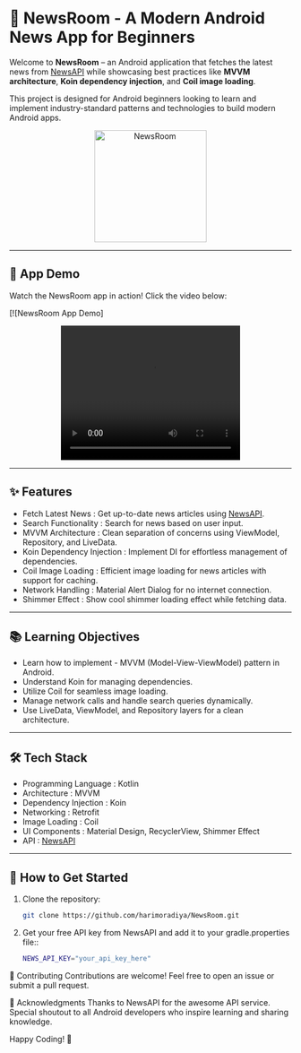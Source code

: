 # 📱 NewsRoom - A Modern Android News App for Beginners

Welcome to **NewsRoom** – an Android application that fetches the latest news from [NewsAPI](https://newsapi.org/) while showcasing best practices like **MVVM architecture**, **Koin dependency injection**, and **Coil image loading**.

This project is designed for Android beginners looking to learn and implement industry-standard patterns and technologies to build modern Android apps. 

<p align="center">
  <img src="https://firebasestorage.googleapis.com/v0/b/fir-demo-9e712.appspot.com/o/Screenshot_20241014_183546.png?alt=media&token=3d86e23b-eb0b-44c8-bd5d-9c405cdae64d" alt="NewsRoom" width="200">
</p>

---

## 🎥 App Demo

Watch the NewsRoom app in action! Click the video below:

[![NewsRoom App Demo]
<p align="center">
<video src="https://firebasestorage.googleapis.com/v0/b/fir-demo-9e712.appspot.com/o/Screen_recording_20241014_183649.webm?alt=media&token=6a957dd3-366f-43df-8365-7b06ca86ce35" width="320" height="240" controls></video>
</p>

---

## ✨ Features

- Fetch Latest News : Get up-to-date news articles using [NewsAPI](https://newsapi.org/).
- Search Functionality : Search for news based on user input.
- MVVM Architecture : Clean separation of concerns using ViewModel, Repository, and LiveData.
- Koin Dependency Injection : Implement DI for effortless management of dependencies.
- Coil Image Loading : Efficient image loading for news articles with support for caching.
- Network Handling : Material Alert Dialog for no internet connection.
- Shimmer Effect : Show cool shimmer loading effect while fetching data.

---

## 📚 Learning Objectives

- Learn how to implement - MVVM (Model-View-ViewModel)  pattern in Android.
- Understand Koin for managing dependencies.
- Utilize Coil for seamless image loading.
- Manage network calls and handle search queries dynamically.
- Use LiveData, ViewModel, and Repository layers for a clean architecture.
  
---

## 🛠 Tech Stack

- Programming Language : Kotlin
- Architecture : MVVM
- Dependency Injection : Koin
- Networking : Retrofit
- Image Loading : Coil
- UI Components : Material Design, RecyclerView, Shimmer Effect
- API : [NewsAPI](https://newsapi.org/)

---

## 🚀 How to Get Started

1. Clone the repository:
   ```bash
   git clone https://github.com/harimoradiya/NewsRoom.git


2. Get your free API key from NewsAPI and add it to your gradle.properties file::
   ```bash
   NEWS_API_KEY="your_api_key_here"

🌟 Contributing
Contributions are welcome! Feel free to open an issue or submit a pull request.

🙌 Acknowledgments
Thanks to NewsAPI for the awesome API service.
Special shoutout to all Android developers who inspire learning and sharing knowledge.

Happy Coding! 🚀




